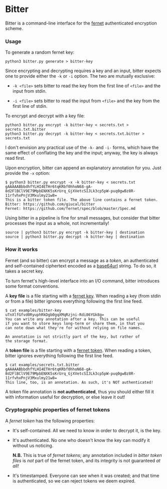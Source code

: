 # Bitter

Bitter is a command-line interface for the [fernet] authenticated encryption
scheme.

[fernet]: https://github.com/fernet/spec/blob/master/Spec.md

### Usage

To generate a random fernet key:

    python3 bitter.py generate > bitter-key

Since encrypting and decrypting requires a key and an input, bitter expects
one to provide either the `-k` or `-i` option. The two are mutually exclusive:

  - `-k <file>` sets bitter to read the key from the first line of `<file>`
    and the input from stdin.

  - `-i <file>` sets bitter to read the input from `<file>` and
    the key from the first line of stdin.

To encrypt and decrypt with a key file:

    python3 bitter.py encrypt -k bitter-key < secrets.txt > secrets.txt.bitter
    python3 bitter.py decrypt -k bitter-key < secrets.txt.bitter > secrets.txt

I don't envision any practical use of the `-k-` and `-i-` forms, which have
the same effect of conflating the key and the input; anyway, the key is always
read first.

Upon encryption, bitter can append an explanatory annotation for you. Just
provide the `-x` option:

    $ python3 bitter.py encrypt -x -k bitter-key < secrets.txt
    gAAAAABbbdhfYLHI4ETHr6tqKRbf0hhoN68-gA-8d2FlBClV9E79MpbENXK5sKrUrq_GjXVetcSIJLk3cp5pW-puq0gwBz8R-11rfvhxPnjV3Mxulmy21w8=
    This is a bitter token file. The above line contains a fernet token.
    Bitter: https://github.com/giucal/bitter
    Fernet: https://github.com/fernet/spec/blob/master/Spec.md

Using bitter in a pipeline is fine for small messages, but consider that bitter
processes the input as a whole, not incrementally!

    source | python3 bitter.py encrypt -k bitter-key | destination
    source | python3 bitter.py decrypt -k bitter-key | destination

### How it works

Fernet (and so bitter) can encrypt a message as a *token*, an authenticated and
self-contained ciphertext encoded as a [base64url] string. To do so, it takes
a secret key.

[base64url]: https://tools.ietf.org/html/rfc4648

To turn fernet's high-level interface into an I/O command, bitter introduces
some format conventions.

A **key file** is a file starting with a [fernet key]. When reading a key (from
stdin or from a file) bitter ignores everything following the first line feed.

    $ cat examples/bitter-key
    uTnXlfGfvd0RyuphRkDgb0gqXMqRzjni-Rdi86YGk8g=
    You can write any annotation after a key. This can be useful
    if you want to store keys long-term or share them, in that you
    can note down what they're for without relying on file names.

    An annotation is not strictly part of the key, but rather of
    the storage format.

[fernet key]: https://github.com/fernet/spec/blob/master/Spec.md#key-format

A **token file** is a file starting with a [fernet token]. When reading a
token, bitter ignores everything following the first line feed.

    $ cat examples/secrets.txt.bitter
    gAAAAABbbdhfYLHI4ETHr6tqKRbf0hhoN68-gA-8d2FlBClV9E79MpbENXK5sKrUrq_GjXVetcSIJLk3cp5pW-puq0gwBz8R-11rfvhxPnjV3Mxulmy21w8=
    This line, too, is an annotation. As such, it's NOT authenticated!

A token file annotation is **not authenticated**, thus you should either
fill it with information useful for decryption, or else leave it out!

[fernet token]: https://github.com/fernet/spec/blob/master/Spec.md#token-format

### Cryptographic properties of fernet tokens

A *fernet token* has the following properties:

  - It's self-contained.
    All we need to know in order to decrypt it, is the key.

  - It's authenticated.
    No one who doesn't know the key can modify it without us noticing.

    **N.B.** This is true of *fernet tokens*; any annotation included in
    *bitter token files* is *not* part of the fernet token, and its
    integrity is not guaranteed *at all!*

  - It's timestamped.
    Everyone can see when it was created; and that time is
    authenticated, so we can reject tokens we deem expired.
